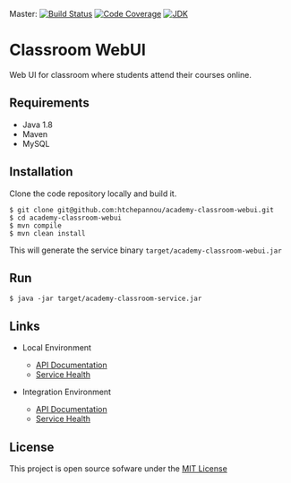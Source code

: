 Master: [![Build Status](https://travis-ci.org/htchepannou/academy-classroom-webui.svg?branch=master)](https://travis-ci.org/htchepannou/academy-classroom-webui)
[![Code Coverage](https://img.shields.io/codecov/c/github/htchepannou/academy-classroom-webui/master.svg)](https://codecov.io/github/htchepannou/academy-classroom-webui?branch=master)
[![JDK](https://img.shields.io/badge/jdk-1.8-brightgreen.svg)](http://www.oracle.com/technetwork/java/javase/downloads/jdk7-downloads-1880260.html)

# Classroom WebUI
Web UI for classroom where students attend their courses online.

## Requirements
- Java 1.8
- Maven
- MySQL

## Installation
Clone the code repository locally and build it.
```
$ git clone git@github.com:htchepannou/academy-classroom-webui.git
$ cd academy-classroom-webui
$ mvn compile
$ mvn clean install
```

This will generate the service binary ``target/academy-classroom-webui.jar``

## Run
```
$ java -jar target/academy-classroom-service.jar
```

## Links
- Local Environment
    - [API Documentation](http://localhost:8080/swagger-ui.html) 
    - [Service Health](http://localhost:8080/health) 

- Integration Environment
    - [API Documentation](https://io-tchepannou-academy-classroom-webui.herokuapp.com/swagger-ui.html) 
    - [Service Health](https://io-tchepannou-academy-classroom-webui.herokuapp.com/health) 

## License
This project is open source sofware under the [MIT License](https://opensource.org/licenses/MIT)
